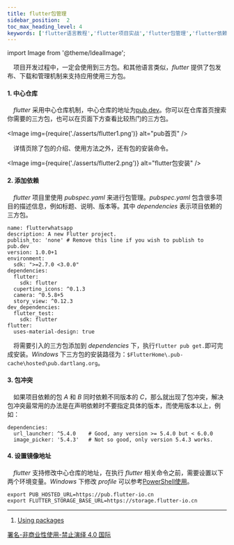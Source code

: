 ```yaml
---
title: flutter包管理
sidebar_position:  2
toc_max_heading_level: 4
keywords: ['flutter语言教程','flutter项目实战','flutter包管理','flutter依赖管理']
---
```


import Image from '@theme/IdealImage';

 项目开发过程中，一定会使用到三方包。和其他语言类似，_flutter_ 提供了包发布、下载和管理机制来支持应用使用三方包。


#### 1. 中心仓库

 _flutter_ 采用中心仓库机制，中心仓库的地址为[pub.dev](https://pub.dev/)。你可以在仓库首页搜索你需要的三方包，也可以在页面下方查看比较热门的三方包。

<Image img={require('./asserts/flutter1.png')} alt="pub首页" /><br />

 详情页除了包的介绍、使用方法之外，还有包的安装命令。

<Image img={require('./asserts/flutter2.png')} alt="flutter包安装" /><br />


#### 2. 添加依赖

 _flutter_ 项目里使用 _pubspec.yaml_ 来进行包管理。_pubspec.yaml_ 包含很多项目的描述信息，例如标题、说明、版本等。其中 _dependencies_ 表示项目依赖的三方包。

    name: flutterwhatsapp
    description: A new Flutter project.
    publish_to: 'none' # Remove this line if you wish to publish to pub.dev
    version: 1.0.0+1
    environment:
      sdk: ">=2.7.0 <3.0.0"
    dependencies:
      flutter:
        sdk: flutter
      cupertino_icons: ^0.1.3
      camera: ^0.5.8+5
      story_view: ^0.12.3
    dev_dependencies:
      flutter_test:
        sdk: flutter
    flutter:
      uses-material-design: true

 将需要引入的三方包添加到 _dependencies_ 下，执行`flutter pub get.`即可完成安装。_Windows_ 下三方包的安装路径为：`$FlutterHome\.pub-cache\hosted\pub.dartlang.org`。

#### 3. 包冲突

 如果项目依赖的包 _A_ 和 _B_ 同时依赖不同版本的 _C_，那么就出现了包冲突，解决包冲突最常用的办法是在声明依赖时不要指定具体的版本，而使用版本以上，例如：

    dependencies:
      url_launcher: ^5.4.0    # Good, any version >= 5.4.0 but < 6.0.0
      image_picker: '5.4.3'   # Not so good, only version 5.4.3 works.


#### 4. 设置镜像地址

 _flutter_ 支持修改中心仓库的地址，在执行 _flutter_ 相关命令之前，需要设置以下两个环境变量。_Windows_ 下修改 _profile_ 可以参考[PowerShell使用](/blog/ps-usage)。

    export PUB_HOSTED_URL=https://pub.flutter-io.cn
    export FLUTTER_STORAGE_BASE_URL=https://storage.flutter-io.cn


* * *

1.  [Using packages](https://docs.flutter.dev/development/packages-and-plugins/using-packages)

[署名-非商业性使用-禁止演绎 4.0 国际](https://creativecommons.org/licenses/by-nc-nd/4.0/deed.zh)
